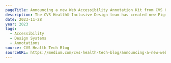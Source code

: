 ```yaml
---
pageTitle: Announcing a new Web Accessibility Annotation Kit from CVS Health Inclusive Design
description: The CVS Health® Inclusive Design team has created new Figma annotation kits for multiple platforms. Today, we are releasing the first of these tools for annotating web accessibility. Our hope is that the Design and Accessibility disciplines use and improve on them so that the internet as a whole may become more accessible.
date: 2023-11-28
year: 2023
tags:
  - Accessibility
  - Design Systems
  - Annotations
source: CVS Health Tech Blog
sourceURL: https://medium.com/cvs-health-tech-blog/announcing-a-new-web-accessibility-annotation-kit-from-inclusive-design-607bc23ba419
---
```

